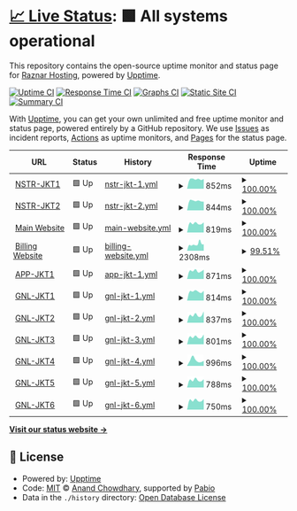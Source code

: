 # [📈 Live Status](https://status.raznar.id): <!--live status--> **🟩 All systems operational**

This repository contains the open-source uptime monitor and status page for [Raznar Hosting](https://raznar.id/), powered by [Upptime](https://github.com/upptime/upptime).

[![Uptime CI](https://github.com/Raznar-Hosting/uptime-monitor-v2/workflows/Uptime%20CI/badge.svg)](https://github.com/Raznar-Hosting/uptime-monitor-v2/actions?query=workflow%3A%22Uptime+CI%22)
[![Response Time CI](https://github.com/Raznar-Hosting/uptime-monitor-v2/workflows/Response%20Time%20CI/badge.svg)](https://github.com/Raznar-Hosting/uptime-monitor-v2/actions?query=workflow%3A%22Response+Time+CI%22)
[![Graphs CI](https://github.com/Raznar-Hosting/uptime-monitor-v2/workflows/Graphs%20CI/badge.svg)](https://github.com/Raznar-Hosting/uptime-monitor-v2/actions?query=workflow%3A%22Graphs+CI%22)
[![Static Site CI](https://github.com/Raznar-Hosting/uptime-monitor-v2/workflows/Static%20Site%20CI/badge.svg)](https://github.com/Raznar-Hosting/uptime-monitor-v2/actions?query=workflow%3A%22Static+Site+CI%22)
[![Summary CI](https://github.com/Raznar-Hosting/uptime-monitor-v2/workflows/Summary%20CI/badge.svg)](https://github.com/Raznar-Hosting/uptime-monitor-v2/actions?query=workflow%3A%22Summary+CI%22)

With [Upptime](https://upptime.js.org), you can get your own unlimited and free uptime monitor and status page, powered entirely by a GitHub repository. We use [Issues](https://github.com/Raznar-Hosting/uptime-monitor-v2/issues) as incident reports, [Actions](https://github.com/Raznar-Hosting/uptime-monitor-v2/actions) as uptime monitors, and [Pages](https://status.raznar.id) for the status page.

<!--start: status pages-->
<!-- This summary is generated by Upptime (https://github.com/upptime/upptime) -->
<!-- Do not edit this manually, your changes will be overwritten -->
<!-- prettier-ignore -->
| URL | Status | History | Response Time | Uptime |
| --- | ------ | ------- | ------------- | ------ |
| <img alt="" src="https://icons.duckduckgo.com/ip3/ping-game-nstr-jkt1.raznar-server.uk.ico" height="13"> [NSTR-JKT1](https://ping-game-nstr-jkt1.raznar-server.uk) | 🟩 Up | [nstr-jkt-1.yml](https://github.com/Raznar-Hosting/uptime-monitor-v2/commits/HEAD/history/nstr-jkt-1.yml) | <details><summary><img alt="Response time graph" src="./graphs/nstr-jkt-1/response-time-week.png" height="20"> 852ms</summary><br><a href="https://status.raznar.id/history/nstr-jkt-1"><img alt="Response time 852" src="https://img.shields.io/endpoint?url=https%3A%2F%2Fraw.githubusercontent.com%2FRaznar-Hosting%2Fuptime-monitor-v2%2FHEAD%2Fapi%2Fnstr-jkt-1%2Fresponse-time.json"></a><br><a href="https://status.raznar.id/history/nstr-jkt-1"><img alt="24-hour response time 865" src="https://img.shields.io/endpoint?url=https%3A%2F%2Fraw.githubusercontent.com%2FRaznar-Hosting%2Fuptime-monitor-v2%2FHEAD%2Fapi%2Fnstr-jkt-1%2Fresponse-time-day.json"></a><br><a href="https://status.raznar.id/history/nstr-jkt-1"><img alt="7-day response time 852" src="https://img.shields.io/endpoint?url=https%3A%2F%2Fraw.githubusercontent.com%2FRaznar-Hosting%2Fuptime-monitor-v2%2FHEAD%2Fapi%2Fnstr-jkt-1%2Fresponse-time-week.json"></a><br><a href="https://status.raznar.id/history/nstr-jkt-1"><img alt="30-day response time 852" src="https://img.shields.io/endpoint?url=https%3A%2F%2Fraw.githubusercontent.com%2FRaznar-Hosting%2Fuptime-monitor-v2%2FHEAD%2Fapi%2Fnstr-jkt-1%2Fresponse-time-month.json"></a><br><a href="https://status.raznar.id/history/nstr-jkt-1"><img alt="1-year response time 852" src="https://img.shields.io/endpoint?url=https%3A%2F%2Fraw.githubusercontent.com%2FRaznar-Hosting%2Fuptime-monitor-v2%2FHEAD%2Fapi%2Fnstr-jkt-1%2Fresponse-time-year.json"></a></details> | <details><summary><a href="https://status.raznar.id/history/nstr-jkt-1">100.00%</a></summary><a href="https://status.raznar.id/history/nstr-jkt-1"><img alt="All-time uptime 100.00%" src="https://img.shields.io/endpoint?url=https%3A%2F%2Fraw.githubusercontent.com%2FRaznar-Hosting%2Fuptime-monitor-v2%2FHEAD%2Fapi%2Fnstr-jkt-1%2Fuptime.json"></a><br><a href="https://status.raznar.id/history/nstr-jkt-1"><img alt="24-hour uptime 100.00%" src="https://img.shields.io/endpoint?url=https%3A%2F%2Fraw.githubusercontent.com%2FRaznar-Hosting%2Fuptime-monitor-v2%2FHEAD%2Fapi%2Fnstr-jkt-1%2Fuptime-day.json"></a><br><a href="https://status.raznar.id/history/nstr-jkt-1"><img alt="7-day uptime 100.00%" src="https://img.shields.io/endpoint?url=https%3A%2F%2Fraw.githubusercontent.com%2FRaznar-Hosting%2Fuptime-monitor-v2%2FHEAD%2Fapi%2Fnstr-jkt-1%2Fuptime-week.json"></a><br><a href="https://status.raznar.id/history/nstr-jkt-1"><img alt="30-day uptime 100.00%" src="https://img.shields.io/endpoint?url=https%3A%2F%2Fraw.githubusercontent.com%2FRaznar-Hosting%2Fuptime-monitor-v2%2FHEAD%2Fapi%2Fnstr-jkt-1%2Fuptime-month.json"></a><br><a href="https://status.raznar.id/history/nstr-jkt-1"><img alt="1-year uptime 100.00%" src="https://img.shields.io/endpoint?url=https%3A%2F%2Fraw.githubusercontent.com%2FRaznar-Hosting%2Fuptime-monitor-v2%2FHEAD%2Fapi%2Fnstr-jkt-1%2Fuptime-year.json"></a></details>
| <img alt="" src="https://icons.duckduckgo.com/ip3/ping-game-nstr-jkt2.raznar-server.uk.ico" height="13"> [NSTR-JKT2](https://ping-game-nstr-jkt2.raznar-server.uk) | 🟩 Up | [nstr-jkt-2.yml](https://github.com/Raznar-Hosting/uptime-monitor-v2/commits/HEAD/history/nstr-jkt-2.yml) | <details><summary><img alt="Response time graph" src="./graphs/nstr-jkt-2/response-time-week.png" height="20"> 844ms</summary><br><a href="https://status.raznar.id/history/nstr-jkt-2"><img alt="Response time 844" src="https://img.shields.io/endpoint?url=https%3A%2F%2Fraw.githubusercontent.com%2FRaznar-Hosting%2Fuptime-monitor-v2%2FHEAD%2Fapi%2Fnstr-jkt-2%2Fresponse-time.json"></a><br><a href="https://status.raznar.id/history/nstr-jkt-2"><img alt="24-hour response time 770" src="https://img.shields.io/endpoint?url=https%3A%2F%2Fraw.githubusercontent.com%2FRaznar-Hosting%2Fuptime-monitor-v2%2FHEAD%2Fapi%2Fnstr-jkt-2%2Fresponse-time-day.json"></a><br><a href="https://status.raznar.id/history/nstr-jkt-2"><img alt="7-day response time 844" src="https://img.shields.io/endpoint?url=https%3A%2F%2Fraw.githubusercontent.com%2FRaznar-Hosting%2Fuptime-monitor-v2%2FHEAD%2Fapi%2Fnstr-jkt-2%2Fresponse-time-week.json"></a><br><a href="https://status.raznar.id/history/nstr-jkt-2"><img alt="30-day response time 844" src="https://img.shields.io/endpoint?url=https%3A%2F%2Fraw.githubusercontent.com%2FRaznar-Hosting%2Fuptime-monitor-v2%2FHEAD%2Fapi%2Fnstr-jkt-2%2Fresponse-time-month.json"></a><br><a href="https://status.raznar.id/history/nstr-jkt-2"><img alt="1-year response time 844" src="https://img.shields.io/endpoint?url=https%3A%2F%2Fraw.githubusercontent.com%2FRaznar-Hosting%2Fuptime-monitor-v2%2FHEAD%2Fapi%2Fnstr-jkt-2%2Fresponse-time-year.json"></a></details> | <details><summary><a href="https://status.raznar.id/history/nstr-jkt-2">100.00%</a></summary><a href="https://status.raznar.id/history/nstr-jkt-2"><img alt="All-time uptime 100.00%" src="https://img.shields.io/endpoint?url=https%3A%2F%2Fraw.githubusercontent.com%2FRaznar-Hosting%2Fuptime-monitor-v2%2FHEAD%2Fapi%2Fnstr-jkt-2%2Fuptime.json"></a><br><a href="https://status.raznar.id/history/nstr-jkt-2"><img alt="24-hour uptime 100.00%" src="https://img.shields.io/endpoint?url=https%3A%2F%2Fraw.githubusercontent.com%2FRaznar-Hosting%2Fuptime-monitor-v2%2FHEAD%2Fapi%2Fnstr-jkt-2%2Fuptime-day.json"></a><br><a href="https://status.raznar.id/history/nstr-jkt-2"><img alt="7-day uptime 100.00%" src="https://img.shields.io/endpoint?url=https%3A%2F%2Fraw.githubusercontent.com%2FRaznar-Hosting%2Fuptime-monitor-v2%2FHEAD%2Fapi%2Fnstr-jkt-2%2Fuptime-week.json"></a><br><a href="https://status.raznar.id/history/nstr-jkt-2"><img alt="30-day uptime 100.00%" src="https://img.shields.io/endpoint?url=https%3A%2F%2Fraw.githubusercontent.com%2FRaznar-Hosting%2Fuptime-monitor-v2%2FHEAD%2Fapi%2Fnstr-jkt-2%2Fuptime-month.json"></a><br><a href="https://status.raznar.id/history/nstr-jkt-2"><img alt="1-year uptime 100.00%" src="https://img.shields.io/endpoint?url=https%3A%2F%2Fraw.githubusercontent.com%2FRaznar-Hosting%2Fuptime-monitor-v2%2FHEAD%2Fapi%2Fnstr-jkt-2%2Fuptime-year.json"></a></details>
| <img alt="" src="https://icons.duckduckgo.com/ip3/raznar.id.ico" height="13"> [Main Website](https://raznar.id) | 🟩 Up | [main-website.yml](https://github.com/Raznar-Hosting/uptime-monitor-v2/commits/HEAD/history/main-website.yml) | <details><summary><img alt="Response time graph" src="./graphs/main-website/response-time-week.png" height="20"> 819ms</summary><br><a href="https://status.raznar.id/history/main-website"><img alt="Response time 819" src="https://img.shields.io/endpoint?url=https%3A%2F%2Fraw.githubusercontent.com%2FRaznar-Hosting%2Fuptime-monitor-v2%2FHEAD%2Fapi%2Fmain-website%2Fresponse-time.json"></a><br><a href="https://status.raznar.id/history/main-website"><img alt="24-hour response time 895" src="https://img.shields.io/endpoint?url=https%3A%2F%2Fraw.githubusercontent.com%2FRaznar-Hosting%2Fuptime-monitor-v2%2FHEAD%2Fapi%2Fmain-website%2Fresponse-time-day.json"></a><br><a href="https://status.raznar.id/history/main-website"><img alt="7-day response time 819" src="https://img.shields.io/endpoint?url=https%3A%2F%2Fraw.githubusercontent.com%2FRaznar-Hosting%2Fuptime-monitor-v2%2FHEAD%2Fapi%2Fmain-website%2Fresponse-time-week.json"></a><br><a href="https://status.raznar.id/history/main-website"><img alt="30-day response time 819" src="https://img.shields.io/endpoint?url=https%3A%2F%2Fraw.githubusercontent.com%2FRaznar-Hosting%2Fuptime-monitor-v2%2FHEAD%2Fapi%2Fmain-website%2Fresponse-time-month.json"></a><br><a href="https://status.raznar.id/history/main-website"><img alt="1-year response time 819" src="https://img.shields.io/endpoint?url=https%3A%2F%2Fraw.githubusercontent.com%2FRaznar-Hosting%2Fuptime-monitor-v2%2FHEAD%2Fapi%2Fmain-website%2Fresponse-time-year.json"></a></details> | <details><summary><a href="https://status.raznar.id/history/main-website">100.00%</a></summary><a href="https://status.raznar.id/history/main-website"><img alt="All-time uptime 100.00%" src="https://img.shields.io/endpoint?url=https%3A%2F%2Fraw.githubusercontent.com%2FRaznar-Hosting%2Fuptime-monitor-v2%2FHEAD%2Fapi%2Fmain-website%2Fuptime.json"></a><br><a href="https://status.raznar.id/history/main-website"><img alt="24-hour uptime 100.00%" src="https://img.shields.io/endpoint?url=https%3A%2F%2Fraw.githubusercontent.com%2FRaznar-Hosting%2Fuptime-monitor-v2%2FHEAD%2Fapi%2Fmain-website%2Fuptime-day.json"></a><br><a href="https://status.raznar.id/history/main-website"><img alt="7-day uptime 100.00%" src="https://img.shields.io/endpoint?url=https%3A%2F%2Fraw.githubusercontent.com%2FRaznar-Hosting%2Fuptime-monitor-v2%2FHEAD%2Fapi%2Fmain-website%2Fuptime-week.json"></a><br><a href="https://status.raznar.id/history/main-website"><img alt="30-day uptime 100.00%" src="https://img.shields.io/endpoint?url=https%3A%2F%2Fraw.githubusercontent.com%2FRaznar-Hosting%2Fuptime-monitor-v2%2FHEAD%2Fapi%2Fmain-website%2Fuptime-month.json"></a><br><a href="https://status.raznar.id/history/main-website"><img alt="1-year uptime 100.00%" src="https://img.shields.io/endpoint?url=https%3A%2F%2Fraw.githubusercontent.com%2FRaznar-Hosting%2Fuptime-monitor-v2%2FHEAD%2Fapi%2Fmain-website%2Fuptime-year.json"></a></details>
| <img alt="" src="https://icons.duckduckgo.com/ip3/my.raznar.id.ico" height="13"> [Billing Website](https://my.raznar.id) | 🟩 Up | [billing-website.yml](https://github.com/Raznar-Hosting/uptime-monitor-v2/commits/HEAD/history/billing-website.yml) | <details><summary><img alt="Response time graph" src="./graphs/billing-website/response-time-week.png" height="20"> 2308ms</summary><br><a href="https://status.raznar.id/history/billing-website"><img alt="Response time 2308" src="https://img.shields.io/endpoint?url=https%3A%2F%2Fraw.githubusercontent.com%2FRaznar-Hosting%2Fuptime-monitor-v2%2FHEAD%2Fapi%2Fbilling-website%2Fresponse-time.json"></a><br><a href="https://status.raznar.id/history/billing-website"><img alt="24-hour response time 2863" src="https://img.shields.io/endpoint?url=https%3A%2F%2Fraw.githubusercontent.com%2FRaznar-Hosting%2Fuptime-monitor-v2%2FHEAD%2Fapi%2Fbilling-website%2Fresponse-time-day.json"></a><br><a href="https://status.raznar.id/history/billing-website"><img alt="7-day response time 2308" src="https://img.shields.io/endpoint?url=https%3A%2F%2Fraw.githubusercontent.com%2FRaznar-Hosting%2Fuptime-monitor-v2%2FHEAD%2Fapi%2Fbilling-website%2Fresponse-time-week.json"></a><br><a href="https://status.raznar.id/history/billing-website"><img alt="30-day response time 2308" src="https://img.shields.io/endpoint?url=https%3A%2F%2Fraw.githubusercontent.com%2FRaznar-Hosting%2Fuptime-monitor-v2%2FHEAD%2Fapi%2Fbilling-website%2Fresponse-time-month.json"></a><br><a href="https://status.raznar.id/history/billing-website"><img alt="1-year response time 2308" src="https://img.shields.io/endpoint?url=https%3A%2F%2Fraw.githubusercontent.com%2FRaznar-Hosting%2Fuptime-monitor-v2%2FHEAD%2Fapi%2Fbilling-website%2Fresponse-time-year.json"></a></details> | <details><summary><a href="https://status.raznar.id/history/billing-website">99.51%</a></summary><a href="https://status.raznar.id/history/billing-website"><img alt="All-time uptime 99.51%" src="https://img.shields.io/endpoint?url=https%3A%2F%2Fraw.githubusercontent.com%2FRaznar-Hosting%2Fuptime-monitor-v2%2FHEAD%2Fapi%2Fbilling-website%2Fuptime.json"></a><br><a href="https://status.raznar.id/history/billing-website"><img alt="24-hour uptime 98.16%" src="https://img.shields.io/endpoint?url=https%3A%2F%2Fraw.githubusercontent.com%2FRaznar-Hosting%2Fuptime-monitor-v2%2FHEAD%2Fapi%2Fbilling-website%2Fuptime-day.json"></a><br><a href="https://status.raznar.id/history/billing-website"><img alt="7-day uptime 99.51%" src="https://img.shields.io/endpoint?url=https%3A%2F%2Fraw.githubusercontent.com%2FRaznar-Hosting%2Fuptime-monitor-v2%2FHEAD%2Fapi%2Fbilling-website%2Fuptime-week.json"></a><br><a href="https://status.raznar.id/history/billing-website"><img alt="30-day uptime 99.51%" src="https://img.shields.io/endpoint?url=https%3A%2F%2Fraw.githubusercontent.com%2FRaznar-Hosting%2Fuptime-monitor-v2%2FHEAD%2Fapi%2Fbilling-website%2Fuptime-month.json"></a><br><a href="https://status.raznar.id/history/billing-website"><img alt="1-year uptime 99.51%" src="https://img.shields.io/endpoint?url=https%3A%2F%2Fraw.githubusercontent.com%2FRaznar-Hosting%2Fuptime-monitor-v2%2FHEAD%2Fapi%2Fbilling-website%2Fuptime-year.json"></a></details>
| <img alt="" src="https://icons.duckduckgo.com/ip3/app-jkt1.raznar-server.uk.ico" height="13"> [APP-JKT1](https://app-jkt1.raznar-server.uk:8443) | 🟩 Up | [app-jkt-1.yml](https://github.com/Raznar-Hosting/uptime-monitor-v2/commits/HEAD/history/app-jkt-1.yml) | <details><summary><img alt="Response time graph" src="./graphs/app-jkt-1/response-time-week.png" height="20"> 871ms</summary><br><a href="https://status.raznar.id/history/app-jkt-1"><img alt="Response time 871" src="https://img.shields.io/endpoint?url=https%3A%2F%2Fraw.githubusercontent.com%2FRaznar-Hosting%2Fuptime-monitor-v2%2FHEAD%2Fapi%2Fapp-jkt-1%2Fresponse-time.json"></a><br><a href="https://status.raznar.id/history/app-jkt-1"><img alt="24-hour response time 988" src="https://img.shields.io/endpoint?url=https%3A%2F%2Fraw.githubusercontent.com%2FRaznar-Hosting%2Fuptime-monitor-v2%2FHEAD%2Fapi%2Fapp-jkt-1%2Fresponse-time-day.json"></a><br><a href="https://status.raznar.id/history/app-jkt-1"><img alt="7-day response time 871" src="https://img.shields.io/endpoint?url=https%3A%2F%2Fraw.githubusercontent.com%2FRaznar-Hosting%2Fuptime-monitor-v2%2FHEAD%2Fapi%2Fapp-jkt-1%2Fresponse-time-week.json"></a><br><a href="https://status.raznar.id/history/app-jkt-1"><img alt="30-day response time 871" src="https://img.shields.io/endpoint?url=https%3A%2F%2Fraw.githubusercontent.com%2FRaznar-Hosting%2Fuptime-monitor-v2%2FHEAD%2Fapi%2Fapp-jkt-1%2Fresponse-time-month.json"></a><br><a href="https://status.raznar.id/history/app-jkt-1"><img alt="1-year response time 871" src="https://img.shields.io/endpoint?url=https%3A%2F%2Fraw.githubusercontent.com%2FRaznar-Hosting%2Fuptime-monitor-v2%2FHEAD%2Fapi%2Fapp-jkt-1%2Fresponse-time-year.json"></a></details> | <details><summary><a href="https://status.raznar.id/history/app-jkt-1">100.00%</a></summary><a href="https://status.raznar.id/history/app-jkt-1"><img alt="All-time uptime 100.00%" src="https://img.shields.io/endpoint?url=https%3A%2F%2Fraw.githubusercontent.com%2FRaznar-Hosting%2Fuptime-monitor-v2%2FHEAD%2Fapi%2Fapp-jkt-1%2Fuptime.json"></a><br><a href="https://status.raznar.id/history/app-jkt-1"><img alt="24-hour uptime 100.00%" src="https://img.shields.io/endpoint?url=https%3A%2F%2Fraw.githubusercontent.com%2FRaznar-Hosting%2Fuptime-monitor-v2%2FHEAD%2Fapi%2Fapp-jkt-1%2Fuptime-day.json"></a><br><a href="https://status.raznar.id/history/app-jkt-1"><img alt="7-day uptime 100.00%" src="https://img.shields.io/endpoint?url=https%3A%2F%2Fraw.githubusercontent.com%2FRaznar-Hosting%2Fuptime-monitor-v2%2FHEAD%2Fapi%2Fapp-jkt-1%2Fuptime-week.json"></a><br><a href="https://status.raznar.id/history/app-jkt-1"><img alt="30-day uptime 100.00%" src="https://img.shields.io/endpoint?url=https%3A%2F%2Fraw.githubusercontent.com%2FRaznar-Hosting%2Fuptime-monitor-v2%2FHEAD%2Fapi%2Fapp-jkt-1%2Fuptime-month.json"></a><br><a href="https://status.raznar.id/history/app-jkt-1"><img alt="1-year uptime 100.00%" src="https://img.shields.io/endpoint?url=https%3A%2F%2Fraw.githubusercontent.com%2FRaznar-Hosting%2Fuptime-monitor-v2%2FHEAD%2Fapi%2Fapp-jkt-1%2Fuptime-year.json"></a></details>
| <img alt="" src="https://icons.duckduckgo.com/ip3/game-gnl-jkt1.raznar-server.uk.ico" height="13"> [GNL-JKT1](https://game-gnl-jkt1.raznar-server.uk:8443) | 🟩 Up | [gnl-jkt-1.yml](https://github.com/Raznar-Hosting/uptime-monitor-v2/commits/HEAD/history/gnl-jkt-1.yml) | <details><summary><img alt="Response time graph" src="./graphs/gnl-jkt-1/response-time-week.png" height="20"> 814ms</summary><br><a href="https://status.raznar.id/history/gnl-jkt-1"><img alt="Response time 814" src="https://img.shields.io/endpoint?url=https%3A%2F%2Fraw.githubusercontent.com%2FRaznar-Hosting%2Fuptime-monitor-v2%2FHEAD%2Fapi%2Fgnl-jkt-1%2Fresponse-time.json"></a><br><a href="https://status.raznar.id/history/gnl-jkt-1"><img alt="24-hour response time 862" src="https://img.shields.io/endpoint?url=https%3A%2F%2Fraw.githubusercontent.com%2FRaznar-Hosting%2Fuptime-monitor-v2%2FHEAD%2Fapi%2Fgnl-jkt-1%2Fresponse-time-day.json"></a><br><a href="https://status.raznar.id/history/gnl-jkt-1"><img alt="7-day response time 814" src="https://img.shields.io/endpoint?url=https%3A%2F%2Fraw.githubusercontent.com%2FRaznar-Hosting%2Fuptime-monitor-v2%2FHEAD%2Fapi%2Fgnl-jkt-1%2Fresponse-time-week.json"></a><br><a href="https://status.raznar.id/history/gnl-jkt-1"><img alt="30-day response time 814" src="https://img.shields.io/endpoint?url=https%3A%2F%2Fraw.githubusercontent.com%2FRaznar-Hosting%2Fuptime-monitor-v2%2FHEAD%2Fapi%2Fgnl-jkt-1%2Fresponse-time-month.json"></a><br><a href="https://status.raznar.id/history/gnl-jkt-1"><img alt="1-year response time 814" src="https://img.shields.io/endpoint?url=https%3A%2F%2Fraw.githubusercontent.com%2FRaznar-Hosting%2Fuptime-monitor-v2%2FHEAD%2Fapi%2Fgnl-jkt-1%2Fresponse-time-year.json"></a></details> | <details><summary><a href="https://status.raznar.id/history/gnl-jkt-1">100.00%</a></summary><a href="https://status.raznar.id/history/gnl-jkt-1"><img alt="All-time uptime 100.00%" src="https://img.shields.io/endpoint?url=https%3A%2F%2Fraw.githubusercontent.com%2FRaznar-Hosting%2Fuptime-monitor-v2%2FHEAD%2Fapi%2Fgnl-jkt-1%2Fuptime.json"></a><br><a href="https://status.raznar.id/history/gnl-jkt-1"><img alt="24-hour uptime 100.00%" src="https://img.shields.io/endpoint?url=https%3A%2F%2Fraw.githubusercontent.com%2FRaznar-Hosting%2Fuptime-monitor-v2%2FHEAD%2Fapi%2Fgnl-jkt-1%2Fuptime-day.json"></a><br><a href="https://status.raznar.id/history/gnl-jkt-1"><img alt="7-day uptime 100.00%" src="https://img.shields.io/endpoint?url=https%3A%2F%2Fraw.githubusercontent.com%2FRaznar-Hosting%2Fuptime-monitor-v2%2FHEAD%2Fapi%2Fgnl-jkt-1%2Fuptime-week.json"></a><br><a href="https://status.raznar.id/history/gnl-jkt-1"><img alt="30-day uptime 100.00%" src="https://img.shields.io/endpoint?url=https%3A%2F%2Fraw.githubusercontent.com%2FRaznar-Hosting%2Fuptime-monitor-v2%2FHEAD%2Fapi%2Fgnl-jkt-1%2Fuptime-month.json"></a><br><a href="https://status.raznar.id/history/gnl-jkt-1"><img alt="1-year uptime 100.00%" src="https://img.shields.io/endpoint?url=https%3A%2F%2Fraw.githubusercontent.com%2FRaznar-Hosting%2Fuptime-monitor-v2%2FHEAD%2Fapi%2Fgnl-jkt-1%2Fuptime-year.json"></a></details>
| <img alt="" src="https://icons.duckduckgo.com/ip3/game-gnl-jkt2.raznar-server.uk.ico" height="13"> [GNL-JKT2](https://game-gnl-jkt2.raznar-server.uk:8443) | 🟩 Up | [gnl-jkt-2.yml](https://github.com/Raznar-Hosting/uptime-monitor-v2/commits/HEAD/history/gnl-jkt-2.yml) | <details><summary><img alt="Response time graph" src="./graphs/gnl-jkt-2/response-time-week.png" height="20"> 837ms</summary><br><a href="https://status.raznar.id/history/gnl-jkt-2"><img alt="Response time 837" src="https://img.shields.io/endpoint?url=https%3A%2F%2Fraw.githubusercontent.com%2FRaznar-Hosting%2Fuptime-monitor-v2%2FHEAD%2Fapi%2Fgnl-jkt-2%2Fresponse-time.json"></a><br><a href="https://status.raznar.id/history/gnl-jkt-2"><img alt="24-hour response time 1197" src="https://img.shields.io/endpoint?url=https%3A%2F%2Fraw.githubusercontent.com%2FRaznar-Hosting%2Fuptime-monitor-v2%2FHEAD%2Fapi%2Fgnl-jkt-2%2Fresponse-time-day.json"></a><br><a href="https://status.raznar.id/history/gnl-jkt-2"><img alt="7-day response time 837" src="https://img.shields.io/endpoint?url=https%3A%2F%2Fraw.githubusercontent.com%2FRaznar-Hosting%2Fuptime-monitor-v2%2FHEAD%2Fapi%2Fgnl-jkt-2%2Fresponse-time-week.json"></a><br><a href="https://status.raznar.id/history/gnl-jkt-2"><img alt="30-day response time 837" src="https://img.shields.io/endpoint?url=https%3A%2F%2Fraw.githubusercontent.com%2FRaznar-Hosting%2Fuptime-monitor-v2%2FHEAD%2Fapi%2Fgnl-jkt-2%2Fresponse-time-month.json"></a><br><a href="https://status.raznar.id/history/gnl-jkt-2"><img alt="1-year response time 837" src="https://img.shields.io/endpoint?url=https%3A%2F%2Fraw.githubusercontent.com%2FRaznar-Hosting%2Fuptime-monitor-v2%2FHEAD%2Fapi%2Fgnl-jkt-2%2Fresponse-time-year.json"></a></details> | <details><summary><a href="https://status.raznar.id/history/gnl-jkt-2">100.00%</a></summary><a href="https://status.raznar.id/history/gnl-jkt-2"><img alt="All-time uptime 100.00%" src="https://img.shields.io/endpoint?url=https%3A%2F%2Fraw.githubusercontent.com%2FRaznar-Hosting%2Fuptime-monitor-v2%2FHEAD%2Fapi%2Fgnl-jkt-2%2Fuptime.json"></a><br><a href="https://status.raznar.id/history/gnl-jkt-2"><img alt="24-hour uptime 100.00%" src="https://img.shields.io/endpoint?url=https%3A%2F%2Fraw.githubusercontent.com%2FRaznar-Hosting%2Fuptime-monitor-v2%2FHEAD%2Fapi%2Fgnl-jkt-2%2Fuptime-day.json"></a><br><a href="https://status.raznar.id/history/gnl-jkt-2"><img alt="7-day uptime 100.00%" src="https://img.shields.io/endpoint?url=https%3A%2F%2Fraw.githubusercontent.com%2FRaznar-Hosting%2Fuptime-monitor-v2%2FHEAD%2Fapi%2Fgnl-jkt-2%2Fuptime-week.json"></a><br><a href="https://status.raznar.id/history/gnl-jkt-2"><img alt="30-day uptime 100.00%" src="https://img.shields.io/endpoint?url=https%3A%2F%2Fraw.githubusercontent.com%2FRaznar-Hosting%2Fuptime-monitor-v2%2FHEAD%2Fapi%2Fgnl-jkt-2%2Fuptime-month.json"></a><br><a href="https://status.raznar.id/history/gnl-jkt-2"><img alt="1-year uptime 100.00%" src="https://img.shields.io/endpoint?url=https%3A%2F%2Fraw.githubusercontent.com%2FRaznar-Hosting%2Fuptime-monitor-v2%2FHEAD%2Fapi%2Fgnl-jkt-2%2Fuptime-year.json"></a></details>
| <img alt="" src="https://icons.duckduckgo.com/ip3/game-gnl-jkt3.raznar-server.uk.ico" height="13"> [GNL-JKT3](https://game-gnl-jkt3.raznar-server.uk:8443) | 🟩 Up | [gnl-jkt-3.yml](https://github.com/Raznar-Hosting/uptime-monitor-v2/commits/HEAD/history/gnl-jkt-3.yml) | <details><summary><img alt="Response time graph" src="./graphs/gnl-jkt-3/response-time-week.png" height="20"> 801ms</summary><br><a href="https://status.raznar.id/history/gnl-jkt-3"><img alt="Response time 801" src="https://img.shields.io/endpoint?url=https%3A%2F%2Fraw.githubusercontent.com%2FRaznar-Hosting%2Fuptime-monitor-v2%2FHEAD%2Fapi%2Fgnl-jkt-3%2Fresponse-time.json"></a><br><a href="https://status.raznar.id/history/gnl-jkt-3"><img alt="24-hour response time 1035" src="https://img.shields.io/endpoint?url=https%3A%2F%2Fraw.githubusercontent.com%2FRaznar-Hosting%2Fuptime-monitor-v2%2FHEAD%2Fapi%2Fgnl-jkt-3%2Fresponse-time-day.json"></a><br><a href="https://status.raznar.id/history/gnl-jkt-3"><img alt="7-day response time 801" src="https://img.shields.io/endpoint?url=https%3A%2F%2Fraw.githubusercontent.com%2FRaznar-Hosting%2Fuptime-monitor-v2%2FHEAD%2Fapi%2Fgnl-jkt-3%2Fresponse-time-week.json"></a><br><a href="https://status.raznar.id/history/gnl-jkt-3"><img alt="30-day response time 801" src="https://img.shields.io/endpoint?url=https%3A%2F%2Fraw.githubusercontent.com%2FRaznar-Hosting%2Fuptime-monitor-v2%2FHEAD%2Fapi%2Fgnl-jkt-3%2Fresponse-time-month.json"></a><br><a href="https://status.raznar.id/history/gnl-jkt-3"><img alt="1-year response time 801" src="https://img.shields.io/endpoint?url=https%3A%2F%2Fraw.githubusercontent.com%2FRaznar-Hosting%2Fuptime-monitor-v2%2FHEAD%2Fapi%2Fgnl-jkt-3%2Fresponse-time-year.json"></a></details> | <details><summary><a href="https://status.raznar.id/history/gnl-jkt-3">100.00%</a></summary><a href="https://status.raznar.id/history/gnl-jkt-3"><img alt="All-time uptime 100.00%" src="https://img.shields.io/endpoint?url=https%3A%2F%2Fraw.githubusercontent.com%2FRaznar-Hosting%2Fuptime-monitor-v2%2FHEAD%2Fapi%2Fgnl-jkt-3%2Fuptime.json"></a><br><a href="https://status.raznar.id/history/gnl-jkt-3"><img alt="24-hour uptime 100.00%" src="https://img.shields.io/endpoint?url=https%3A%2F%2Fraw.githubusercontent.com%2FRaznar-Hosting%2Fuptime-monitor-v2%2FHEAD%2Fapi%2Fgnl-jkt-3%2Fuptime-day.json"></a><br><a href="https://status.raznar.id/history/gnl-jkt-3"><img alt="7-day uptime 100.00%" src="https://img.shields.io/endpoint?url=https%3A%2F%2Fraw.githubusercontent.com%2FRaznar-Hosting%2Fuptime-monitor-v2%2FHEAD%2Fapi%2Fgnl-jkt-3%2Fuptime-week.json"></a><br><a href="https://status.raznar.id/history/gnl-jkt-3"><img alt="30-day uptime 100.00%" src="https://img.shields.io/endpoint?url=https%3A%2F%2Fraw.githubusercontent.com%2FRaznar-Hosting%2Fuptime-monitor-v2%2FHEAD%2Fapi%2Fgnl-jkt-3%2Fuptime-month.json"></a><br><a href="https://status.raznar.id/history/gnl-jkt-3"><img alt="1-year uptime 100.00%" src="https://img.shields.io/endpoint?url=https%3A%2F%2Fraw.githubusercontent.com%2FRaznar-Hosting%2Fuptime-monitor-v2%2FHEAD%2Fapi%2Fgnl-jkt-3%2Fuptime-year.json"></a></details>
| <img alt="" src="https://icons.duckduckgo.com/ip3/game-gnl-jkt4.raznar-server.uk.ico" height="13"> [GNL-JKT4](https://game-gnl-jkt4.raznar-server.uk:8443) | 🟩 Up | [gnl-jkt-4.yml](https://github.com/Raznar-Hosting/uptime-monitor-v2/commits/HEAD/history/gnl-jkt-4.yml) | <details><summary><img alt="Response time graph" src="./graphs/gnl-jkt-4/response-time-week.png" height="20"> 996ms</summary><br><a href="https://status.raznar.id/history/gnl-jkt-4"><img alt="Response time 996" src="https://img.shields.io/endpoint?url=https%3A%2F%2Fraw.githubusercontent.com%2FRaznar-Hosting%2Fuptime-monitor-v2%2FHEAD%2Fapi%2Fgnl-jkt-4%2Fresponse-time.json"></a><br><a href="https://status.raznar.id/history/gnl-jkt-4"><img alt="24-hour response time 874" src="https://img.shields.io/endpoint?url=https%3A%2F%2Fraw.githubusercontent.com%2FRaznar-Hosting%2Fuptime-monitor-v2%2FHEAD%2Fapi%2Fgnl-jkt-4%2Fresponse-time-day.json"></a><br><a href="https://status.raznar.id/history/gnl-jkt-4"><img alt="7-day response time 996" src="https://img.shields.io/endpoint?url=https%3A%2F%2Fraw.githubusercontent.com%2FRaznar-Hosting%2Fuptime-monitor-v2%2FHEAD%2Fapi%2Fgnl-jkt-4%2Fresponse-time-week.json"></a><br><a href="https://status.raznar.id/history/gnl-jkt-4"><img alt="30-day response time 996" src="https://img.shields.io/endpoint?url=https%3A%2F%2Fraw.githubusercontent.com%2FRaznar-Hosting%2Fuptime-monitor-v2%2FHEAD%2Fapi%2Fgnl-jkt-4%2Fresponse-time-month.json"></a><br><a href="https://status.raznar.id/history/gnl-jkt-4"><img alt="1-year response time 996" src="https://img.shields.io/endpoint?url=https%3A%2F%2Fraw.githubusercontent.com%2FRaznar-Hosting%2Fuptime-monitor-v2%2FHEAD%2Fapi%2Fgnl-jkt-4%2Fresponse-time-year.json"></a></details> | <details><summary><a href="https://status.raznar.id/history/gnl-jkt-4">100.00%</a></summary><a href="https://status.raznar.id/history/gnl-jkt-4"><img alt="All-time uptime 100.00%" src="https://img.shields.io/endpoint?url=https%3A%2F%2Fraw.githubusercontent.com%2FRaznar-Hosting%2Fuptime-monitor-v2%2FHEAD%2Fapi%2Fgnl-jkt-4%2Fuptime.json"></a><br><a href="https://status.raznar.id/history/gnl-jkt-4"><img alt="24-hour uptime 100.00%" src="https://img.shields.io/endpoint?url=https%3A%2F%2Fraw.githubusercontent.com%2FRaznar-Hosting%2Fuptime-monitor-v2%2FHEAD%2Fapi%2Fgnl-jkt-4%2Fuptime-day.json"></a><br><a href="https://status.raznar.id/history/gnl-jkt-4"><img alt="7-day uptime 100.00%" src="https://img.shields.io/endpoint?url=https%3A%2F%2Fraw.githubusercontent.com%2FRaznar-Hosting%2Fuptime-monitor-v2%2FHEAD%2Fapi%2Fgnl-jkt-4%2Fuptime-week.json"></a><br><a href="https://status.raznar.id/history/gnl-jkt-4"><img alt="30-day uptime 100.00%" src="https://img.shields.io/endpoint?url=https%3A%2F%2Fraw.githubusercontent.com%2FRaznar-Hosting%2Fuptime-monitor-v2%2FHEAD%2Fapi%2Fgnl-jkt-4%2Fuptime-month.json"></a><br><a href="https://status.raznar.id/history/gnl-jkt-4"><img alt="1-year uptime 100.00%" src="https://img.shields.io/endpoint?url=https%3A%2F%2Fraw.githubusercontent.com%2FRaznar-Hosting%2Fuptime-monitor-v2%2FHEAD%2Fapi%2Fgnl-jkt-4%2Fuptime-year.json"></a></details>
| <img alt="" src="https://icons.duckduckgo.com/ip3/game-gnl-jkt5.raznar-server.uk.ico" height="13"> [GNL-JKT5](https://game-gnl-jkt5.raznar-server.uk:8443) | 🟩 Up | [gnl-jkt-5.yml](https://github.com/Raznar-Hosting/uptime-monitor-v2/commits/HEAD/history/gnl-jkt-5.yml) | <details><summary><img alt="Response time graph" src="./graphs/gnl-jkt-5/response-time-week.png" height="20"> 788ms</summary><br><a href="https://status.raznar.id/history/gnl-jkt-5"><img alt="Response time 788" src="https://img.shields.io/endpoint?url=https%3A%2F%2Fraw.githubusercontent.com%2FRaznar-Hosting%2Fuptime-monitor-v2%2FHEAD%2Fapi%2Fgnl-jkt-5%2Fresponse-time.json"></a><br><a href="https://status.raznar.id/history/gnl-jkt-5"><img alt="24-hour response time 869" src="https://img.shields.io/endpoint?url=https%3A%2F%2Fraw.githubusercontent.com%2FRaznar-Hosting%2Fuptime-monitor-v2%2FHEAD%2Fapi%2Fgnl-jkt-5%2Fresponse-time-day.json"></a><br><a href="https://status.raznar.id/history/gnl-jkt-5"><img alt="7-day response time 788" src="https://img.shields.io/endpoint?url=https%3A%2F%2Fraw.githubusercontent.com%2FRaznar-Hosting%2Fuptime-monitor-v2%2FHEAD%2Fapi%2Fgnl-jkt-5%2Fresponse-time-week.json"></a><br><a href="https://status.raznar.id/history/gnl-jkt-5"><img alt="30-day response time 788" src="https://img.shields.io/endpoint?url=https%3A%2F%2Fraw.githubusercontent.com%2FRaznar-Hosting%2Fuptime-monitor-v2%2FHEAD%2Fapi%2Fgnl-jkt-5%2Fresponse-time-month.json"></a><br><a href="https://status.raznar.id/history/gnl-jkt-5"><img alt="1-year response time 788" src="https://img.shields.io/endpoint?url=https%3A%2F%2Fraw.githubusercontent.com%2FRaznar-Hosting%2Fuptime-monitor-v2%2FHEAD%2Fapi%2Fgnl-jkt-5%2Fresponse-time-year.json"></a></details> | <details><summary><a href="https://status.raznar.id/history/gnl-jkt-5">100.00%</a></summary><a href="https://status.raznar.id/history/gnl-jkt-5"><img alt="All-time uptime 100.00%" src="https://img.shields.io/endpoint?url=https%3A%2F%2Fraw.githubusercontent.com%2FRaznar-Hosting%2Fuptime-monitor-v2%2FHEAD%2Fapi%2Fgnl-jkt-5%2Fuptime.json"></a><br><a href="https://status.raznar.id/history/gnl-jkt-5"><img alt="24-hour uptime 100.00%" src="https://img.shields.io/endpoint?url=https%3A%2F%2Fraw.githubusercontent.com%2FRaznar-Hosting%2Fuptime-monitor-v2%2FHEAD%2Fapi%2Fgnl-jkt-5%2Fuptime-day.json"></a><br><a href="https://status.raznar.id/history/gnl-jkt-5"><img alt="7-day uptime 100.00%" src="https://img.shields.io/endpoint?url=https%3A%2F%2Fraw.githubusercontent.com%2FRaznar-Hosting%2Fuptime-monitor-v2%2FHEAD%2Fapi%2Fgnl-jkt-5%2Fuptime-week.json"></a><br><a href="https://status.raznar.id/history/gnl-jkt-5"><img alt="30-day uptime 100.00%" src="https://img.shields.io/endpoint?url=https%3A%2F%2Fraw.githubusercontent.com%2FRaznar-Hosting%2Fuptime-monitor-v2%2FHEAD%2Fapi%2Fgnl-jkt-5%2Fuptime-month.json"></a><br><a href="https://status.raznar.id/history/gnl-jkt-5"><img alt="1-year uptime 100.00%" src="https://img.shields.io/endpoint?url=https%3A%2F%2Fraw.githubusercontent.com%2FRaznar-Hosting%2Fuptime-monitor-v2%2FHEAD%2Fapi%2Fgnl-jkt-5%2Fuptime-year.json"></a></details>
| <img alt="" src="https://icons.duckduckgo.com/ip3/game-gnl-jkt6.raznar-server.uk.ico" height="13"> [GNL-JKT6](https://game-gnl-jkt6.raznar-server.uk:8443) | 🟩 Up | [gnl-jkt-6.yml](https://github.com/Raznar-Hosting/uptime-monitor-v2/commits/HEAD/history/gnl-jkt-6.yml) | <details><summary><img alt="Response time graph" src="./graphs/gnl-jkt-6/response-time-week.png" height="20"> 750ms</summary><br><a href="https://status.raznar.id/history/gnl-jkt-6"><img alt="Response time 750" src="https://img.shields.io/endpoint?url=https%3A%2F%2Fraw.githubusercontent.com%2FRaznar-Hosting%2Fuptime-monitor-v2%2FHEAD%2Fapi%2Fgnl-jkt-6%2Fresponse-time.json"></a><br><a href="https://status.raznar.id/history/gnl-jkt-6"><img alt="24-hour response time 839" src="https://img.shields.io/endpoint?url=https%3A%2F%2Fraw.githubusercontent.com%2FRaznar-Hosting%2Fuptime-monitor-v2%2FHEAD%2Fapi%2Fgnl-jkt-6%2Fresponse-time-day.json"></a><br><a href="https://status.raznar.id/history/gnl-jkt-6"><img alt="7-day response time 750" src="https://img.shields.io/endpoint?url=https%3A%2F%2Fraw.githubusercontent.com%2FRaznar-Hosting%2Fuptime-monitor-v2%2FHEAD%2Fapi%2Fgnl-jkt-6%2Fresponse-time-week.json"></a><br><a href="https://status.raznar.id/history/gnl-jkt-6"><img alt="30-day response time 750" src="https://img.shields.io/endpoint?url=https%3A%2F%2Fraw.githubusercontent.com%2FRaznar-Hosting%2Fuptime-monitor-v2%2FHEAD%2Fapi%2Fgnl-jkt-6%2Fresponse-time-month.json"></a><br><a href="https://status.raznar.id/history/gnl-jkt-6"><img alt="1-year response time 750" src="https://img.shields.io/endpoint?url=https%3A%2F%2Fraw.githubusercontent.com%2FRaznar-Hosting%2Fuptime-monitor-v2%2FHEAD%2Fapi%2Fgnl-jkt-6%2Fresponse-time-year.json"></a></details> | <details><summary><a href="https://status.raznar.id/history/gnl-jkt-6">100.00%</a></summary><a href="https://status.raznar.id/history/gnl-jkt-6"><img alt="All-time uptime 100.00%" src="https://img.shields.io/endpoint?url=https%3A%2F%2Fraw.githubusercontent.com%2FRaznar-Hosting%2Fuptime-monitor-v2%2FHEAD%2Fapi%2Fgnl-jkt-6%2Fuptime.json"></a><br><a href="https://status.raznar.id/history/gnl-jkt-6"><img alt="24-hour uptime 100.00%" src="https://img.shields.io/endpoint?url=https%3A%2F%2Fraw.githubusercontent.com%2FRaznar-Hosting%2Fuptime-monitor-v2%2FHEAD%2Fapi%2Fgnl-jkt-6%2Fuptime-day.json"></a><br><a href="https://status.raznar.id/history/gnl-jkt-6"><img alt="7-day uptime 100.00%" src="https://img.shields.io/endpoint?url=https%3A%2F%2Fraw.githubusercontent.com%2FRaznar-Hosting%2Fuptime-monitor-v2%2FHEAD%2Fapi%2Fgnl-jkt-6%2Fuptime-week.json"></a><br><a href="https://status.raznar.id/history/gnl-jkt-6"><img alt="30-day uptime 100.00%" src="https://img.shields.io/endpoint?url=https%3A%2F%2Fraw.githubusercontent.com%2FRaznar-Hosting%2Fuptime-monitor-v2%2FHEAD%2Fapi%2Fgnl-jkt-6%2Fuptime-month.json"></a><br><a href="https://status.raznar.id/history/gnl-jkt-6"><img alt="1-year uptime 100.00%" src="https://img.shields.io/endpoint?url=https%3A%2F%2Fraw.githubusercontent.com%2FRaznar-Hosting%2Fuptime-monitor-v2%2FHEAD%2Fapi%2Fgnl-jkt-6%2Fuptime-year.json"></a></details>

<!--end: status pages-->

[**Visit our status website →**](https://status.raznar.id)

## 📄 License

- Powered by: [Upptime](https://github.com/upptime/upptime)
- Code: [MIT](./LICENSE) © [Anand Chowdhary](https://anandchowdhary.com), supported by [Pabio](https://pabio.com)
- Data in the `./history` directory: [Open Database License](https://opendatacommons.org/licenses/odbl/1-0/)

